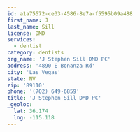 ```yaml
---
id: a1a75572-ce33-4586-8e7a-f5595b09a488
first_name: J
last_name: Sill
license: DMD
services:
  - dentist
category: dentists
org_name: 'J Stephen Sill DMD PC'
address: '4890 E Bonanza Rd'
city: 'Las Vegas'
state: NV
zip: '89110'
phone: '(702) 649-6859'
title: 'J Stephen Sill DMD PC'
_geoloc:
  lat: 36.174
  lng: -115.118
---
```

